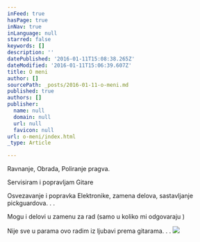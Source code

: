 ```yaml
---
inFeed: true
hasPage: true
inNav: true
inLanguage: null
starred: false
keywords: []
description: ''
datePublished: '2016-01-11T15:08:38.265Z'
dateModified: '2016-01-11T15:06:39.607Z'
title: O meni
author: []
sourcePath: _posts/2016-01-11-o-meni.md
published: true
authors: []
publisher:
  name: null
  domain: null
  url: null
  favicon: null
url: o-meni/index.html
_type: Article

---
```

Ravnanje,   Obrada, Poliranje pragva.

Servisiram i popravljam Gitare

Osvezavanje i popravka Elektronike, zamena delova, sastavljanje pickguardova. . .

Mogu i delovi u zamenu za rad (samo u koliko mi odgovaraju )

Nije sve u parama ovo radim iz ljubavi prema gitarama. . .
![](https://the-grid-user-content.s3-us-west-2.amazonaws.com/839343a6-06d4-4af6-a7d3-bb7288b9d93b.JPG)